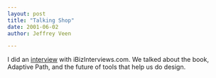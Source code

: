 ```yaml
---
layout: post
title: "Talking Shop"
date: 2001-06-02
author: Jeffrey Veen

---
```

I did an [interview][] with iBizInterviews.com. We talked about the book, Adaptive Path, and the future of tools that help us do design.

[interview]: http://web.archive.org/web/20010602090410/http://www.ibizinterviews.com/jeffv1.htm
